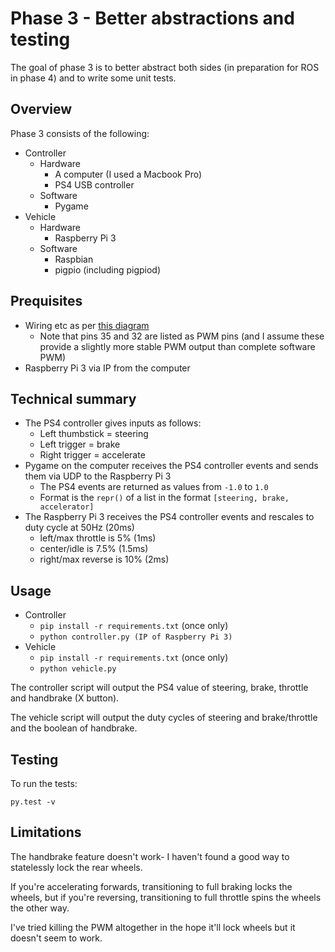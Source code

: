 # Phase 3 - Better abstractions and testing

The goal of phase 3 is to better abstract both sides (in preparation for ROS in phase 4) and to write some unit tests.

## Overview

Phase 3 consists of the following:

* Controller
    * Hardware
        * A computer (I used a Macbook Pro)
        * PS4 USB controller
    * Software
        * Pygame
* Vehicle
    * Hardware
        * Raspberry Pi 3 
    * Software
        * Raspbian
        * pigpio (including pigpiod)

## Prequisites

* Wiring etc as per [this diagram](https://drive.google.com/file/d/1Q9eDcSvVCCSn6mpMjtM1JQ65K5pUlMMK/view?usp=sharing)
    * Note that pins 35 and 32 are listed as PWM pins (and I assume these provide a slightly more stable PWM output than complete software PWM)
* Raspberry Pi 3 via IP from the computer

## Technical summary

* The PS4 controller gives inputs as follows:
    * Left thumbstick = steering
    * Left trigger = brake
    * Right trigger = accelerate
* Pygame on the computer receives the PS4 controller events and sends them via UDP to the Raspberry Pi 3
    * The PS4 events are returned as values from `-1.0` to `1.0`
    * Format is the `repr()` of a list in the format `[steering, brake, accelerator]`
* The Raspberry Pi 3 receives the PS4 controller events and rescales to duty cycle at 50Hz (20ms)
    * left/max throttle is 5% (1ms)
    * center/idle is 7.5% (1.5ms)
    * right/max reverse is 10% (2ms)

## Usage

* Controller
    * `pip install -r requirements.txt` (once only)
    * `python controller.py (IP of Raspberry Pi 3)`
* Vehicle
    * `pip install -r requirements.txt` (once only)
    * `python vehicle.py`

The controller script will output the PS4 value of steering, brake, throttle and handbrake (X button).

The vehicle script will output the duty cycles of steering and brake/throttle and the boolean of handbrake.

## Testing

To run the tests:

    py.test -v

## Limitations

The handbrake feature doesn't work- I haven't found a good way to statelessly lock the rear wheels.

If you're accelerating forwards, transitioning to full braking locks the wheels, but if you're reversing, transitioning to full throttle spins the wheels the other way.

I've tried killing the PWM altogether in the hope it'll lock wheels but it doesn't seem to work.   
